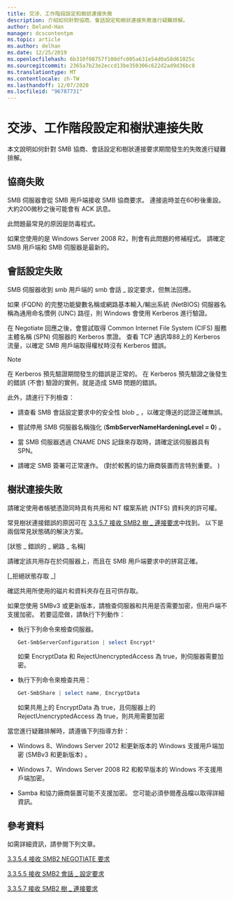 ```yaml
---
title: 交涉、工作階段設定和樹狀連接失敗
description: 介紹如何針對協商、會話設定和樹狀連接失敗進行疑難排解。
author: Deland-Han
manager: dcscontentpm
ms.topic: article
ms.author: delhan
ms.date: 12/25/2019
ms.openlocfilehash: 6b310f08757f100dfc005a631e54d0a58d61025c
ms.sourcegitcommit: 2365a7b23e2eccd13be350306c622d2ad9d36bc8
ms.translationtype: MT
ms.contentlocale: zh-TW
ms.lasthandoff: 12/07/2020
ms.locfileid: "96787731"
---
```

# <a name="negotiate-session-setup-and-tree-connect-failures"></a>交涉、工作階段設定和樹狀連接失敗

本文說明如何針對 SMB 協商、會話設定和樹狀連接要求期間發生的失敗進行疑難排解。

## <a name="negotiate-fails"></a>協商失敗

SMB 伺服器會從 SMB 用戶端接收 SMB 協商要求。 連接逾時並在60秒後重設。 大約200微秒之後可能會有 ACK 訊息。

此問題最常見的原因是防毒程式。

如果您使用的是 Windows Server 2008 R2，則會有此問題的修補程式。 請確定 SMB 用戶端和 SMB 伺服器是最新的。

## <a name="session-setup-fails"></a>會話設定失敗

SMB 伺服器收到 smb 用戶端的 smb 會話 \_ 設定要求，但無法回應。

如果 (FQDN) 的完整功能變數名稱或網路基本輸入/輸出系統 (NetBIOS) 伺服器名稱為通用命名慣例 (UNC) 路徑，則 Windows 會使用 Kerberos 進行驗證。

在 Negotiate 回應之後，會嘗試取得 Common Internet File System (CIFS) 服務主體名稱 (SPN) 伺服器的 Kerberos 票證。 查看 TCP 通訊埠88上的 Kerberos 流量，以確定 SMB 用戶端取得權杖時沒有 Kerberos 錯誤。

> [!NOTE]
> 在 Kerberos 預先驗證期間發生的錯誤是正常的。 在 Kerberos 預先驗證之後發生的錯誤 (不會) 驗證的實例，就是造成 SMB 問題的錯誤。

此外，請進行下列檢查：

- 請查看 SMB 會話設定要求中的安全性 blob \_ ，以確定傳送的認證正確無誤。

- 嘗試停用 SMB 伺服器名稱強化 (**SmbServerNameHardeningLevel = 0**) 。

- 當 SMB 伺服器透過 CNAME DNS 記錄來存取時，請確定該伺服器具有 SPN。

- 請確定 SMB 簽署可正常運作。  (對於較舊的協力廠商裝置而言特別重要。 ) 

## <a name="tree-connect-fails"></a>樹狀連接失敗

請確定使用者帳號憑證同時具有共用和 NT 檔案系統 (NTFS) 資料夾的許可權。

常見樹狀連接錯誤的原因可在 [3.3.5.7 接收 SMB2 樹 \_ 連接要求](/openspecs/windows_protocols/ms-smb2/652e0c14-5014-4470-999d-b174d7b2da87)中找到。 以下是兩個常見狀態碼的解決方案。

\[狀態 \_ 錯誤的 \_ 網路 \_ 名稱\]

請確定該共用存在於伺服器上，而且在 SMB 用戶端要求中的拼寫正確。

\[\_拒絕狀態存取 \_\]

確認共用所使用的磁片和資料夾存在且可供存取。

如果您使用 SMBv3 或更新版本，請檢查伺服器和共用是否需要加密，但用戶端不支援加密。 若要這麼做，請執行下列動作：

- 執行下列命令來檢查伺服器。

  ```PowerShell
  Get-SmbServerConfiguration | select Encrypt*
  ```

  如果 EncryptData 和 RejectUnencryptedAccess 為 true，則伺服器需要加密。

- 執行下列命令來檢查共用：

  ```PowerShell
  Get-SmbShare | select name, EncryptData  
  ```

  如果共用上的 EncryptData 為 true，且伺服器上的 RejectUnencryptedAccess 為 true，則共用需要加密

當您進行疑難排解時，請遵循下列指導方針：

- Windows 8、Windows Server 2012 和更新版本的 Windows 支援用戶端加密 (SMBv3 和更新版本) 。

- Windows 7、Windows Server 2008 R2 和較早版本的 Windows 不支援用戶端加密。

- Samba 和協力廠商裝置可能不支援加密。 您可能必須參閱產品檔以取得詳細資訊。

## <a name="references"></a>參考資料

如需詳細資訊，請參閱下列文章。

[3.3.5.4 接收 SMB2 NEGOTIATE 要求](/openspecs/windows_protocols/ms-smb2/b39f253e-4963-40df-8dff-2f9040ebbeb1)

[3.3.5.5 接收 SMB2 會話 \_ 設定要求](/openspecs/windows_protocols/ms-smb2/e545352b-9f2b-4c5e-9350-db46e4f6755e)

[3.3.5.7 接收 SMB2 樹 \_ 連接要求](/openspecs/windows_protocols/ms-smb2/652e0c14-5014-4470-999d-b174d7b2da87)
